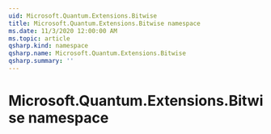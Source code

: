 ```yaml
---
uid: Microsoft.Quantum.Extensions.Bitwise
title: Microsoft.Quantum.Extensions.Bitwise namespace
ms.date: 11/3/2020 12:00:00 AM
ms.topic: article
qsharp.kind: namespace
qsharp.name: Microsoft.Quantum.Extensions.Bitwise
qsharp.summary: ''
---
```


# Microsoft.Quantum.Extensions.Bitwise namespace



